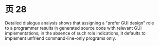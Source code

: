 # 页 28
Detailed dialogue analysis shows that assigning a "prefer GUI design" role to a programmer results in generated source code with relevant GUI implementations; in the absence of such role indications, it defaults to implement unfriend command-line-only programs only.